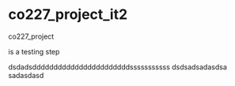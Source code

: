 co227_project_it2
=================

co227_project 
 
is a testing step

dsdadsdddddddddddddddddddddddsssssssssss
dsdsadsadasdsa
sadasdasd
